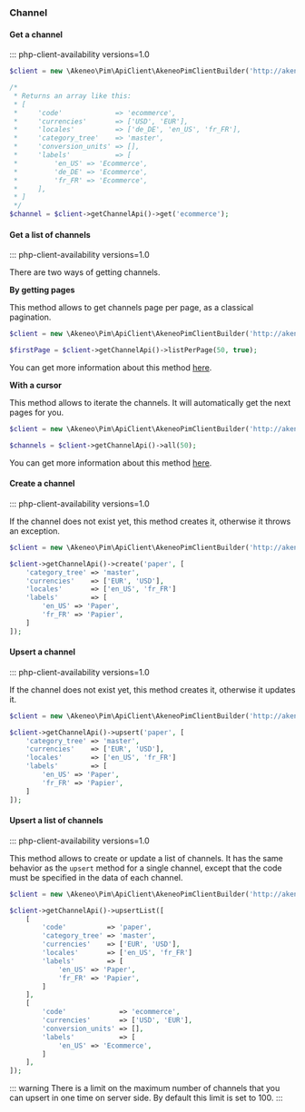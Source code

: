 ### Channel

#### Get a channel
::: php-client-availability versions=1.0

```php
$client = new \Akeneo\Pim\ApiClient\AkeneoPimClientBuilder('http://akeneo.com/')->buildAuthenticatedByPassword('client_id', 'secret', 'admin', 'admin');

/*
 * Returns an array like this:
 * [
 *     'code'             => 'ecommerce',
 *     'currencies'       => ['USD', 'EUR'],
 *     'locales'          => ['de_DE', 'en_US', 'fr_FR'],
 *     'category_tree'    => 'master',
 *     'conversion_units' => [],
 *     'labels'           => [
 *         'en_US' => 'Ecommerce',
 *         'de_DE' => 'Ecommerce',
 *         'fr_FR' => 'Ecommerce',
 *     ],
 * ]
 */
$channel = $client->getChannelApi()->get('ecommerce');
```

#### Get a list of channels
::: php-client-availability versions=1.0

There are two ways of getting channels. 

**By getting pages**

This method allows to get channels page per page, as a classical pagination.

```php
$client = new \Akeneo\Pim\ApiClient\AkeneoPimClientBuilder('http://akeneo.com/')->buildAuthenticatedByPassword('client_id', 'secret', 'admin', 'admin');

$firstPage = $client->getChannelApi()->listPerPage(50, true);
```

You can get more information about this method [here](/php-client/list-resources.html#by-getting-pages).

**With a cursor**

This method allows to iterate the channels. It will automatically get the next pages for you.

```php
$client = new \Akeneo\Pim\ApiClient\AkeneoPimClientBuilder('http://akeneo.com/')->buildAuthenticatedByPassword('client_id', 'secret', 'admin', 'admin');

$channels = $client->getChannelApi()->all(50);
```

You can get more information about this method [here](/php-client/list-resources.html#with-a-cursor).

#### Create a channel
::: php-client-availability versions=1.0

If the channel does not exist yet, this method creates it, otherwise it throws an exception.

```php
$client = new \Akeneo\Pim\ApiClient\AkeneoPimClientBuilder('http://akeneo.com/')->buildAuthenticatedByPassword('client_id', 'secret', 'admin', 'admin');

$client->getChannelApi()->create('paper', [
    'category_tree' => 'master',
    'currencies'    => ['EUR', 'USD'],
    'locales'       => ['en_US', 'fr_FR']
    'labels'        => [
        'en_US' => 'Paper',
        'fr_FR' => 'Papier',
    ]
]);
```

#### Upsert a channel
::: php-client-availability versions=1.0

If the channel does not exist yet, this method creates it, otherwise it updates it.

```php
$client = new \Akeneo\Pim\ApiClient\AkeneoPimClientBuilder('http://akeneo.com/')->buildAuthenticatedByPassword('client_id', 'secret', 'admin', 'admin');

$client->getChannelApi()->upsert('paper', [
    'category_tree' => 'master',
    'currencies'    => ['EUR', 'USD'],
    'locales'       => ['en_US', 'fr_FR']
    'labels'        => [
        'en_US' => 'Paper',
        'fr_FR' => 'Papier',
    ]
]);
```

#### Upsert a list of channels
::: php-client-availability versions=1.0

This method allows to create or update a list of channels.
It has the same behavior as the `upsert` method for a single channel, except that the code must be specified in the data of each channel.


```php
$client = new \Akeneo\Pim\ApiClient\AkeneoPimClientBuilder('http://akeneo.com/')->buildAuthenticatedByPassword('client_id', 'secret', 'admin', 'admin');

$client->getChannelApi()->upsertList([
    [
        'code'          => 'paper',
        'category_tree' => 'master',
        'currencies'    => ['EUR', 'USD'],
        'locales'       => ['en_US', 'fr_FR']
        'labels'        => [
            'en_US' => 'Paper',
            'fr_FR' => 'Papier',
        ]
    ],
    [
        'code'             => 'ecommerce',
        'currencies'       => ['USD', 'EUR'],
        'conversion_units' => [],
        'labels'           => [
            'en_US' => 'Ecommerce',
        ]
    ],
]);
```

::: warning
There is a limit on the maximum number of channels that you can upsert in one time on server side. By default this limit is set to 100.
:::
